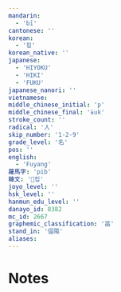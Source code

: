 ```yaml
---
mandarin:
  - 'bī'
cantonese: ''
korean:
  - '핍'
korean_native: ''
japanese:
  - 'HIYOKU'
  - 'HIKI'
  - 'FUKU'
japanese_nanori: ''
vietnamese:
middle_chinese_initial: 'p'
middle_chinese_final: 'ɨuk'
stroke_count: ''
radical: '人'
skip_number: '1-2-9'
grade_level: '名'
pos: ''
english:
  - 'Fuyang'
羅馬字: 'pib'
韓文: '핍'
joyo_level: ''
hsk_level: ''
hanmun_edu_level: ''
danayo_id: 8382
mc_id: 2667
graphemic_classification: '畐'
stand_in: '偪陽'
aliases:
---
```


# Notes
